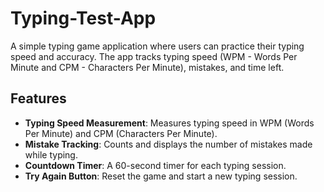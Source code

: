 # Typing-Test-App

A simple typing game application where users can practice their typing speed and accuracy. The app tracks typing speed (WPM - Words Per Minute and CPM - Characters Per Minute), mistakes, and time left.

## Features

- **Typing Speed Measurement**: Measures typing speed in WPM (Words Per Minute) and CPM (Characters Per Minute).
- **Mistake Tracking**: Counts and displays the number of mistakes made while typing.
- **Countdown Timer**: A 60-second timer for each typing session.
- **Try Again Button**: Reset the game and start a new typing session.


